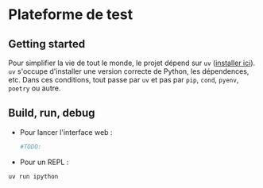 # Plateforme de test


## Getting started

Pour simplifier la vie de tout le monde, le projet dépend sur `uv` ([installer ici](https://github.com/astral-sh/uv?tab=readme-ov-file#installation)).
`uv` s'occupe d'installer une version correcte de Python, les dépendences, etc. 
Dans ces conditions, tout passe par `uv` et pas par `pip`, `cond`, `pyenv`, `poetry` ou autre.

## Build, run, debug

- Pour lancer l'interface web : 
    ```sh
    #TODO:
    ```

- Pour un REPL : 

``` sh
uv run ipython
```

